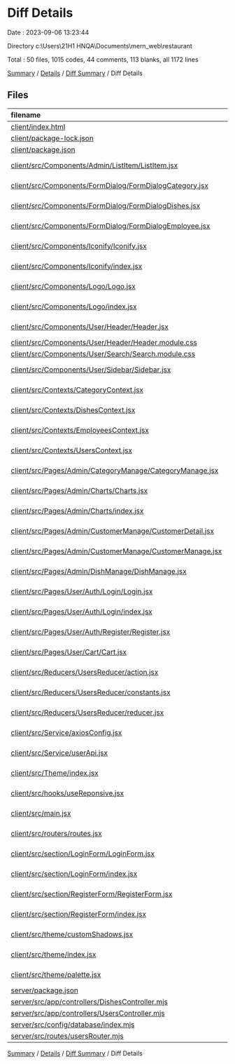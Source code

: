 # Diff Details

Date : 2023-09-06 13:23:44

Directory c:\\Users\\21H1 HNQA\\Documents\\mern_web\\restaurant

Total : 50 files,  1015 codes, 44 comments, 113 blanks, all 1172 lines

[Summary](results.md) / [Details](details.md) / [Diff Summary](diff.md) / Diff Details

## Files
| filename | language | code | comment | blank | total |
| :--- | :--- | ---: | ---: | ---: | ---: |
| [client/index.html](/client/index.html) | HTML | 11 | 0 | 0 | 11 |
| [client/package-lock.json](/client/package-lock.json) | JSON | 254 | 0 | 0 | 254 |
| [client/package.json](/client/package.json) | JSON | 2 | 0 | 0 | 2 |
| [client/src/Components/Admin/ListItem/ListItem.jsx](/client/src/Components/Admin/ListItem/ListItem.jsx) | JavaScript JSX | 10 | 0 | 0 | 10 |
| [client/src/Components/FormDialog/FormDialogCategory.jsx](/client/src/Components/FormDialog/FormDialogCategory.jsx) | JavaScript JSX | 2 | 0 | 0 | 2 |
| [client/src/Components/FormDialog/FormDialogDishes.jsx](/client/src/Components/FormDialog/FormDialogDishes.jsx) | JavaScript JSX | 13 | -2 | 4 | 15 |
| [client/src/Components/FormDialog/FormDialogEmployee.jsx](/client/src/Components/FormDialog/FormDialogEmployee.jsx) | JavaScript JSX | 4 | 0 | 0 | 4 |
| [client/src/Components/Iconify/Iconify.jsx](/client/src/Components/Iconify/Iconify.jsx) | JavaScript JSX | 13 | 3 | 4 | 20 |
| [client/src/Components/Iconify/index.jsx](/client/src/Components/Iconify/index.jsx) | JavaScript JSX | 1 | 0 | 0 | 1 |
| [client/src/Components/Logo/Logo.jsx](/client/src/Components/Logo/Logo.jsx) | JavaScript JSX | 68 | 11 | 14 | 93 |
| [client/src/Components/Logo/index.jsx](/client/src/Components/Logo/index.jsx) | JavaScript JSX | 1 | 0 | 0 | 1 |
| [client/src/Components/User/Header/Header.jsx](/client/src/Components/User/Header/Header.jsx) | JavaScript JSX | 11 | 0 | 0 | 11 |
| [client/src/Components/User/Header/Header.module.css](/client/src/Components/User/Header/Header.module.css) | CSS | 8 | 0 | 1 | 9 |
| [client/src/Components/User/Search/Search.module.css](/client/src/Components/User/Search/Search.module.css) | CSS | 6 | 0 | 0 | 6 |
| [client/src/Components/User/Sidebar/Sidebar.jsx](/client/src/Components/User/Sidebar/Sidebar.jsx) | JavaScript JSX | -14 | 0 | 1 | -13 |
| [client/src/Contexts/CategoryContext.jsx](/client/src/Contexts/CategoryContext.jsx) | JavaScript JSX | 2 | 0 | 0 | 2 |
| [client/src/Contexts/DishesContext.jsx](/client/src/Contexts/DishesContext.jsx) | JavaScript JSX | 12 | 0 | -2 | 10 |
| [client/src/Contexts/EmployeesContext.jsx](/client/src/Contexts/EmployeesContext.jsx) | JavaScript JSX | 2 | 0 | 0 | 2 |
| [client/src/Contexts/UsersContext.jsx](/client/src/Contexts/UsersContext.jsx) | JavaScript JSX | 12 | 0 | 2 | 14 |
| [client/src/Pages/Admin/CategoryManage/CategoryManage.jsx](/client/src/Pages/Admin/CategoryManage/CategoryManage.jsx) | JavaScript JSX | 2 | 0 | 0 | 2 |
| [client/src/Pages/Admin/Charts/Charts.jsx](/client/src/Pages/Admin/Charts/Charts.jsx) | JavaScript JSX | 6 | 0 | 2 | 8 |
| [client/src/Pages/Admin/Charts/index.jsx](/client/src/Pages/Admin/Charts/index.jsx) | JavaScript JSX | 1 | 0 | 0 | 1 |
| [client/src/Pages/Admin/CustomerManage/CustomerDetail.jsx](/client/src/Pages/Admin/CustomerManage/CustomerDetail.jsx) | JavaScript JSX | 107 | 0 | 4 | 111 |
| [client/src/Pages/Admin/CustomerManage/CustomerManage.jsx](/client/src/Pages/Admin/CustomerManage/CustomerManage.jsx) | JavaScript JSX | 3 | 0 | 1 | 4 |
| [client/src/Pages/Admin/DishManage/DishManage.jsx](/client/src/Pages/Admin/DishManage/DishManage.jsx) | JavaScript JSX | 1 | 0 | 0 | 1 |
| [client/src/Pages/User/Auth/Login/Login.jsx](/client/src/Pages/User/Auth/Login/Login.jsx) | JavaScript JSX | -40 | 6 | 11 | -23 |
| [client/src/Pages/User/Auth/Login/index.jsx](/client/src/Pages/User/Auth/Login/index.jsx) | JavaScript JSX | 0 | 0 | -1 | -1 |
| [client/src/Pages/User/Auth/Register/Register.jsx](/client/src/Pages/User/Auth/Register/Register.jsx) | JavaScript JSX | -58 | 6 | 13 | -39 |
| [client/src/Pages/User/Cart/Cart.jsx](/client/src/Pages/User/Cart/Cart.jsx) | JavaScript JSX | 26 | 0 | 1 | 27 |
| [client/src/Reducers/UsersReducer/action.jsx](/client/src/Reducers/UsersReducer/action.jsx) | JavaScript JSX | 6 | 0 | 2 | 8 |
| [client/src/Reducers/UsersReducer/constants.jsx](/client/src/Reducers/UsersReducer/constants.jsx) | JavaScript JSX | 1 | 0 | 0 | 1 |
| [client/src/Reducers/UsersReducer/reducer.jsx](/client/src/Reducers/UsersReducer/reducer.jsx) | JavaScript JSX | 10 | 0 | 0 | 10 |
| [client/src/Service/axiosConfig.jsx](/client/src/Service/axiosConfig.jsx) | JavaScript JSX | -1 | 0 | -1 | -2 |
| [client/src/Service/userApi.jsx](/client/src/Service/userApi.jsx) | JavaScript JSX | 4 | 0 | 0 | 4 |
| [client/src/Theme/index.jsx](/client/src/Theme/index.jsx) | JavaScript JSX | -12 | 0 | -2 | -14 |
| [client/src/hooks/useReponsive.jsx](/client/src/hooks/useReponsive.jsx) | JavaScript JSX | 29 | 4 | 15 | 48 |
| [client/src/main.jsx](/client/src/main.jsx) | JavaScript JSX | 6 | 0 | 0 | 6 |
| [client/src/routers/routes.jsx](/client/src/routers/routes.jsx) | JavaScript JSX | 7 | 0 | 0 | 7 |
| [client/src/section/LoginForm/LoginForm.jsx](/client/src/section/LoginForm/LoginForm.jsx) | JavaScript JSX | 121 | 3 | 10 | 134 |
| [client/src/section/LoginForm/index.jsx](/client/src/section/LoginForm/index.jsx) | JavaScript JSX | 1 | 0 | 0 | 1 |
| [client/src/section/RegisterForm/RegisterForm.jsx](/client/src/section/RegisterForm/RegisterForm.jsx) | JavaScript JSX | 190 | 3 | 10 | 203 |
| [client/src/section/RegisterForm/index.jsx](/client/src/section/RegisterForm/index.jsx) | JavaScript JSX | 1 | 0 | 0 | 1 |
| [client/src/theme/customShadows.jsx](/client/src/theme/customShadows.jsx) | JavaScript JSX | 24 | 5 | 3 | 32 |
| [client/src/theme/index.jsx](/client/src/theme/index.jsx) | JavaScript JSX | 32 | 3 | 7 | 42 |
| [client/src/theme/palette.jsx](/client/src/theme/palette.jsx) | JavaScript JSX | 93 | 2 | 10 | 105 |
| [server/package.json](/server/package.json) | JSON | 1 | 0 | 0 | 1 |
| [server/src/app/controllers/DishesController.mjs](/server/src/app/controllers/DishesController.mjs) | JavaScript | 25 | 0 | 3 | 28 |
| [server/src/app/controllers/UsersController.mjs](/server/src/app/controllers/UsersController.mjs) | JavaScript | 11 | 0 | 1 | 12 |
| [server/src/config/database/index.mjs](/server/src/config/database/index.mjs) | JavaScript | -1 | 0 | 0 | -1 |
| [server/src/routes/usersRouter.mjs](/server/src/routes/usersRouter.mjs) | JavaScript | 1 | 0 | 0 | 1 |

[Summary](results.md) / [Details](details.md) / [Diff Summary](diff.md) / Diff Details